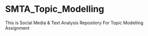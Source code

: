 # SMTA_Topic_Modelling
This is Social Media &amp; Text Analysis Repository For Topic Modelling Assignment
